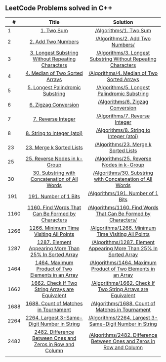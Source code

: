 ## LeetCode Problems solved in C++

| # | Title | Solution |
| - |:-----:|:--------:|
| 1|[1. Two Sum](https://leetcode.com/problems/two-sum/)|[/Algorithms/1. Two Sum](https://github.com/PabloMorer/LeetCode/tree/main/Algorithms/1.%20Two%20Sum)
| 2|[2. Add Two Numbers](https://leetcode.com/problems/add-two-numbers/)|[/Algorithms/2. Add Two Numbers/](https://github.com/PabloMorer/LeetCode/tree/main/Algorithms/2.%20Add%20Two%20Numbers)
| 3|[3. Longest Substring Without Repeating Characters](https://leetcode.com/problems/add-two-numbers/)|[/Algorithms/3. Longest Substring Without Repeating Characters](https://github.com/PabloMorer/LeetCode/tree/main/Algorithms/3.%20Longest%20Substring%20Without%20Repeating%20Characters)
| 4|[4. Median of Two Sorted Arrays](https://leetcode.com/problems/median-of-two-sorted-arrays/)|[/Algorithms/4. Median of Two Sorted Arrays](https://github.com/PabloMorer/LeetCode/tree/main/Algorithms/4.%20Median%20of%20Two%20Sorted%20Arrays)
| 5|[5. Longest Palindromic Substring](https://leetcode.com/problems/longest-palindromic-substring/)|[/Algorithms/5. Longest Palindromic Substring](https://github.com/PabloMorer/LeetCode/tree/main/Algorithms/5.%20Longest%20Palindromic%20Substring)
| 6|[6. Zigzag Conversion](https://leetcode.com/problems/zigzag-conversion/)|[/Algorithms/6. Zigzag Conversion](https://github.com/PabloMorer/LeetCode/tree/main/Algorithms/6.%20Zigzag%20Conversion)
| 7|[7. Reverse Integer](https://leetcode.com/problems/reverse-integer/)|[/Algorithms/7. Reverse Integer](https://github.com/PabloMorer/LeetCode/tree/main/Algorithms/7.%20Reverse%20Integer)
| 8|[8. String to Integer (atoi)](https://leetcode.com/problems/string-to-integer-atoi/)|[/Algorithms/8. String to Integer (atoi)](https://github.com/PabloMorer/LeetCode/tree/main/Algorithms/8.%20String%20to%20Integer%20(atoi))
| 23|[23. Merge k Sorted Lists](https://leetcode.com/problems/merge-k-sorted-lists/)|[/Algorithms/23. Merge k Sorted Lists](https://github.com/PabloMorer/LeetCode/blob/main/Algorithms/23.%20Merge%20k%20Sorted%20Lists/23_Merge_k_Sorted_lists.cpp) 
| 25|[25. Reverse Nodes in k-Group](https://leetcode.com/problems/reverse-nodes-in-k-group/)|[/Algorithms/25. Reverse Nodes in k-Group](https://github.com/PabloMorer/LeetCode/tree/main/Algorithms/25.%20Reverse%20Nodes%20in%20k-Group) 
| 30|[30. Substring with Concatenation of All Words](https://leetcode.com/problems/substring-with-concatenation-of-all-words/)|[/Algorithms/30. Substring with Concatenation of All Words](https://github.com/PabloMorer/LeetCode/tree/main/Algorithms/30.%20Substring%20with%20Concatenation%20of%20All%20Words) 
| 191|[191. Number of 1 Bits](https://leetcode.com/problems/number-of-1-bits/)|[/Algorithms/191. Number of 1 Bits](https://github.com/PabloMorer/LeetCode/tree/main/Algorithms/) 
|1160|[1160. Find Words That Can Be Formed by Characters](https://leetcode.com/problems/find-words-that-can-be-formed-by-characters/)|[/Algorithms/1160. Find Words That Can Be Formed by Characters/](https://github.com/PabloMorer/LeetCode/tree/main/Algorithms/1160.%20Find%20Words%20That%20Can%20Be%20Formed%20by%20Characters)
|1266|[1266. Minimum Time Visiting All Points](https://leetcode.com/problems/minimum-time-visiting-all-points)|[/Algorithms/1266. Minimum Time Visiting All Points](https://github.com/PabloMorer/LeetCode/tree/main/Algorithms/1266.%20Minimum%20Time%20Visiting%20All%20Points)
|1287|[1287. Element Appearing More Than 25% In Sorted Array](https://leetcode.com/problems/element-appearing-more-than-25-in-sorted-array/)|[/Algorithms/1287. Element Appearing More Than 25% In Sorted Array](https://github.com/PabloMorer/LeetCode/tree/main/Algorithms/1287.%20Element%20Appearing%20More%20Than%2025%25%20In%20Sorted%20Array)
|1464|[1464. Maximum Product of Two Elements in an Array](https://leetcode.com/problems/maximum-product-of-two-elements-in-an-array/)|[/Algorithms/1464. Maximum Product of Two Elements in an Array](https://github.com/PabloMorer/LeetCode/tree/main/Algorithms/1464.%20Maximum%20Product%20of%20Two%20Elements%20in%20an%20Array)
|1662|[1662. Check If Two String Arrays are Equivalent](https://leetcode.com/problems/check-if-two-string-arrays-are-equivalent/)|[/Algorithms/1662. Check If Two String Arrays are Equivalent](https://github.com/PabloMorer/LeetCode/tree/main/Algorithms/1662.%20Check%20If%20Two%20String%20Arrays%20are%20Equivalent) 
|1688|[1688. Count of Matches in Tournament](https://leetcode.com/problems/count-of-matches-in-tournament/)|[/Algorithms/1688. Count of Matches in Tournament](https://github.com/PabloMorer/LeetCode/tree/main/Algorithms/1688.%20Count%20of%20Matches%20in%20Tournament)
|2264|[2264. Largest 3-Same-Digit Number in String](https://leetcode.com/problems/largest-3-same-digit-number-in-string/)|[/Algorithms/2264. Largest 3-Same-Digit Number in String](https://github.com/PabloMorer/LeetCode/tree/main/Algorithms/2264.%20Largest%203-Same-Digit%20Number%20in%20String)
|2482|[2482. Difference Between Ones and Zeros in Row and Column](https://leetcode.com/problems/difference-between-ones-and-zeros-in-row-and-column/)|[/Algorithms/2482. Difference Between Ones and Zeros in Row and Column](https://github.com/PabloMorer/LeetCode/tree/main/Algorithms/2482.%20Difference%20Between%20Ones%20and%20Zeros%20in%20Row%20and%20Column)
||
